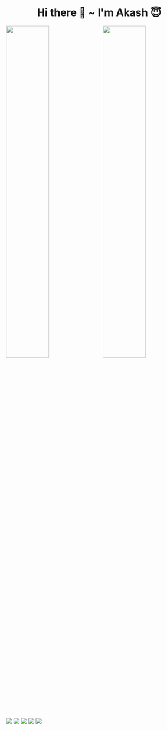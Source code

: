 <h1 align="center">Hi there 👋 ~ I'm Akash 😇</h1>

<img align="left" width="48%" src="https://github-readme-stats.vercel.app/api?username=akashkmt&show_icons=true&theme=dark" />
<img align="right" width="48%" src="https://github-readme-stats.vercel.app/api/top-langs/?username=akashkmt&layout=compact" />

<div>
<img src="https://img.shields.io/badge/html5-%23E34F26.svg?style=for-the-badge&logo=html5&logoColor=white" />
<img src="https://img.shields.io/badge/css3-%231572B6.svg?style=for-the-badge&logo=css3&logoColor=white" />
<img src="https://img.shields.io/badge/javascript-%23323330.svg?style=for-the-badge&logo=javascript&logoColor=%23F7DF1E" />
<img src="https://img.shields.io/badge/react-%2320232a.svg?style=for-the-badge&logo=react&logoColor=%2361DAFB" />
<img src="https://img.shields.io/badge/redux-%23593d88.svg?style=for-the-badge&logo=redux&logoColor=white" />
</div>

